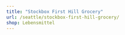 ```yaml
---
title: "Stockbox First Hill Grocery"
url: /seattle/stockbox-first-hill-grocery/
shop: Lebensmittel
---
```

